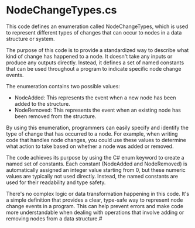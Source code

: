 # NodeChangeTypes.cs

This code defines an enumeration called NodeChangeTypes, which is used to represent different types of changes that can occur to nodes in a data structure or system.

The purpose of this code is to provide a standardized way to describe what kind of change has happened to a node. It doesn't take any inputs or produce any outputs directly. Instead, it defines a set of named constants that can be used throughout a program to indicate specific node change events.

The enumeration contains two possible values:

- NodeAdded: This represents the event when a new node has been added to the structure.
- NodeRemoved: This represents the event when an existing node has been removed from the structure.

By using this enumeration, programmers can easily specify and identify the type of change that has occurred to a node. For example, when writing code that handles node changes, you could use these values to determine what action to take based on whether a node was added or removed.

The code achieves its purpose by using the C# enum keyword to create a named set of constants. Each constant (NodeAdded and NodeRemoved) is automatically assigned an integer value starting from 0, but these numeric values are typically not used directly. Instead, the named constants are used for their readability and type safety.

There's no complex logic or data transformation happening in this code. It's a simple definition that provides a clear, type-safe way to represent node change events in a program. This can help prevent errors and make code more understandable when dealing with operations that involve adding or removing nodes from a data structure.#